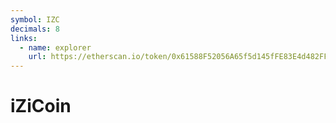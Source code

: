```yaml
---
symbol: IZC
decimals: 8
links:
  - name: explorer
    url: https://etherscan.io/token/0x61588F52056A65f5d145fFE83E4d482FFf01E096
---
```


# iZiCoin
